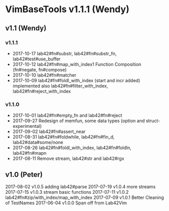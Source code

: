 # VimBaseTools v1.1.1 (Wendy)

## v1.1 (Wendy)

### v1.1.1

* 2017-10-17  lab42#fn#substr, lab42#fn#substr_fn, lab42#test#use_buffer
* 2017-10-12  lab42#fn#map_with_index1
              Function Composition (fn#negate, fn#compose)
* 2017-10-10  lab42#fn#matcher
* 2017-10-09  lab42#fn#foldl_with_index (start and incr added) implemented also
              lab42#fn#filter_with_index, lab42#fn#reject_with_index

### v1.1.0 

* 2017-10-01 lab42#fn#empty_fn and lab42#fn#reject
* 2017-09-27 Redesign of memfun, some data types (option and struct-experimental)
* 2017-09-02 lab42#fn#assert_near
* 2017-08-31 lab42#fn#foldwhile, lab42#fn#fin_d, lab42#data#some/none
* 2017-08-26 lab42#fn#foldl_with_index, lab42#fn#foldln, lab42#fn#mapn
* 2017-08-11 Remove stream, lab42#str and lab42#rgx

## v1.0 (Peter)
2017-08-02 v1.0.5 adding lab42#parse
2017-07-19 v1.0.4 more streams
2017-07-15 v1.0.3 stream basic functions
2017-07-11 v1.0.2 lab42#fn#zip/with_index/map_with\_index
2017-07-09 v1.0.1 Better Cleaning of TestNames
2017-06-04 v1.0.0 Span off from Lab42Vim
